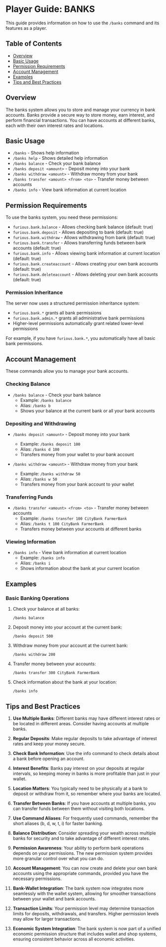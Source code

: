 # Player Guide: BANKS

This guide provides information on how to use the `/banks` command and its features as a player.

## Table of Contents
- [Overview](#overview)
- [Basic Usage](#basic-usage)
- [Permission Requirements](#permission-requirements)
- [Account Management](#account-management)
- [Examples](#examples)
- [Tips and Best Practices](#tips-and-best-practices)

## Overview

The banks system allows you to store and manage your currency in bank accounts. Banks provide a secure way to store money, earn interest, and perform financial transactions. You can have accounts at different banks, each with their own interest rates and locations.

## Basic Usage

- `/banks` - Shows help information
- `/banks help` - Shows detailed help information
- `/banks balance` - Check your bank balance
- `/banks deposit <amount>` - Deposit money into your bank
- `/banks withdraw <amount>` - Withdraw money from your bank
- `/banks transfer <amount> <from> <to>` - Transfer money between accounts
- `/banks info` - View bank information at current location

## Permission Requirements

To use the banks system, you need these permissions:

- `furious.bank.balance` - Allows checking bank balance (default: true)
- `furious.bank.deposit` - Allows depositing to bank (default: true)
- `furious.bank.withdraw` - Allows withdrawing from bank (default: true)
- `furious.bank.transfer` - Allows transferring funds between bank accounts (default: true)
- `furious.bank.info` - Allows viewing bank information at current location (default: true)
- `furious.bank.createaccount` - Allows creating your own bank accounts (default: true)
- `furious.bank.deleteaccount` - Allows deleting your own bank accounts (default: true)

### Permission Inheritance
The server now uses a structured permission inheritance system:
- `furious.bank.*` grants all bank permissions
- `furious.bank.admin.*` grants all administrative bank permissions
- Higher-level permissions automatically grant related lower-level permissions

For example, if you have `furious.bank.*`, you automatically have all basic bank permissions.

## Account Management

These commands allow you to manage your bank accounts.

### Checking Balance
- `/banks balance` - Check your bank balance
  - Example: `/banks balance`
  - Alias: `/banks b`
  - Shows your balance at the current bank or all your bank accounts

### Depositing and Withdrawing
- `/banks deposit <amount>` - Deposit money into your bank
  - Example: `/banks deposit 100`
  - Alias: `/banks d 100`
  - Transfers money from your wallet to your bank account

- `/banks withdraw <amount>` - Withdraw money from your bank
  - Example: `/banks withdraw 50`
  - Alias: `/banks w 50`
  - Transfers money from your bank account to your wallet

### Transferring Funds
- `/banks transfer <amount> <from> <to>` - Transfer money between accounts
  - Example: `/banks transfer 100 CityBank FarmerBank`
  - Alias: `/banks t 100 CityBank FarmerBank`
  - Transfers money between your accounts at different banks

### Viewing Information
- `/banks info` - View bank information at current location
  - Example: `/banks info`
  - Alias: `/banks i`
  - Shows information about the bank at your current location

## Examples

### Basic Banking Operations

1. Check your balance at all banks:
   ```
   /banks balance
   ```

2. Deposit money into your account at the current bank:
   ```
   /banks deposit 500
   ```

3. Withdraw money from your account at the current bank:
   ```
   /banks withdraw 200
   ```

4. Transfer money between your accounts:
   ```
   /banks transfer 300 CityBank FarmerBank
   ```

5. Check information about the bank at your location:
   ```
   /banks info
   ```

## Tips and Best Practices

1. **Use Multiple Banks**: Different banks may have different interest rates or be located in different areas. Consider having accounts at multiple banks.

2. **Regular Deposits**: Make regular deposits to take advantage of interest rates and keep your money secure.

3. **Check Bank Information**: Use the info command to check details about a bank before opening an account.

4. **Interest Benefits**: Banks pay interest on your deposits at regular intervals, so keeping money in banks is more profitable than just in your wallet.

5. **Location Matters**: You typically need to be physically at a bank to deposit or withdraw from it, so remember where your banks are located.

6. **Transfer Between Banks**: If you have accounts at multiple banks, you can transfer funds between them without visiting both locations.

7. **Use Command Aliases**: For frequently used commands, remember the short aliases (b, d, w, t, i) for faster banking.

8. **Balance Distribution**: Consider spreading your wealth across multiple banks for security and to take advantage of different interest rates.

9. **Permission Awareness**: Your ability to perform bank operations depends on your permissions. The new permission system provides more granular control over what you can do.

10. **Account Management**: You can now create and delete your own bank accounts using the appropriate commands, provided you have the necessary permissions.

11. **Bank-Wallet Integration**: The bank system now integrates more seamlessly with the wallet system, allowing for smoother transactions between your wallet and bank accounts.

12. **Transaction Limits**: Your permission level may determine transaction limits for deposits, withdrawals, and transfers. Higher permission levels may allow for larger transactions.

13. **Economic System Integration**: The bank system is now part of a unified economic permission structure that includes wallet and shop systems, ensuring consistent behavior across all economic activities.